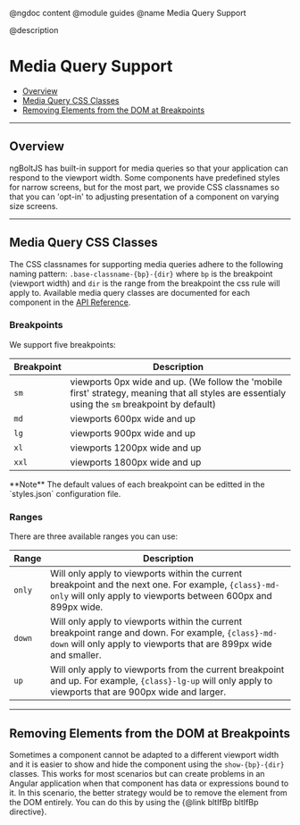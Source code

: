@ngdoc content
@module guides
@name Media Query Support

@description

# Media Query Support

* [Overview](/#/guides/breakpoints#overview)
* [Media Query CSS Classes](/#/guides/breakpoints#media-query-css-classes)
* [Removing Elements from the DOM at Breakpoints](/#/guides/breakpoints#removing-elements-from-the-dom-at-breakpoints)

-------------------------------------------------------------------------------

## Overview

ngBoltJS has built-in support for media queries so that your application can respond to the viewport width. Some components have predefined styles for narrow screens, but for the most part, we provide CSS classnames so that you can 'opt-in' to adjusting presentation of a component on varying size screens.

-------------------------------------------------------------------------------

## Media Query CSS Classes

The CSS classnames for supporting media queries adhere to the following naming pattern: `.base-classname-{bp}-{dir}` where `bp` is the breakpoint (viewport width) and `dir` is the range from the breakpoint the css rule will apply to. Available media query classes are documented for each component in the [API Reference](/api).

### Breakpoints

We support five breakpoints:

| Breakpoint | Description |
|------------|-------------|
| `sm`       | viewports 0px wide and up. (We follow the 'mobile first' strategy, meaning that all styles are essentialy using the `sm` breakpoint by default) |
| `md`       | viewports 600px wide and up |
| `lg`       | viewports 900px wide and up |
| `xl`       | viewports 1200px wide and up |
| `xxl`      | viewports 1800px wide and up |

<div class="note-info">
**Note** The default values of each breakpoint can be editted in the `styles.json` configuration file.
</div>

### Ranges

There are three available ranges you can use:

| Range | Description |
|-------|-------------|
| `only` | Will only apply to viewports within the current breakpoint and the next one. For example, `{class}-md-only` will only apply to viewports between 600px and 899px wide. |
| `down` | Will only apply to viewports within the current breakpoint range and down. For example, `{class}-md-down` will only apply to viewports that are 899px wide and smaller. |
| `up` | Will only apply to viewports from the current breakpoint and up. For example, `{class}-lg-up` will only apply to viewports that are 900px wide and larger. |

-------------------------------------------------------------------------------

## Removing Elements from the DOM at Breakpoints

Sometimes a component cannot be adapted to a different viewport width and it is easier to show and hide the component using the `show-{bp}-{dir}` classes. This works for most scenarios but can create problems in an Angular application when that component has data or expressions bound to it. In this scenario, the better strategy would be to remove the element from the DOM entirely. You can do this by using the {@link bltIfBp bltIfBp directive}.